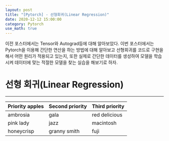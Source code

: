 ```yaml
---
layout: post
title: "[Pytorch] - 선형회귀(Linear Regression)"
date: 2020-12-12 15:00:00
category: Pytorch
use_math: true
---
```


이전 포스터에서는 Tensor와 Autograd등에 대해 알아보았다. 이번 포스터에서는 Pytorch을 이용해 간단한 연산을 하는 방법에 대해 알아보고 선형회귀를 코드로 구현을 해서 어떤 원리가 적용되고 있는지, 또한 실제로 간단한 데이터를 생성하여 모델을 학습시켜 데이터에 맞는 적절한 모델을 찾는 실습을 해보기로 하자. 

# 선형 회귀(Linear Regression)
<hr>

| Priority apples | Second priority | Third priority |
|-------|--------|---------|
| ambrosia | gala | red delicious |
| pink lady | jazz | macintosh |
| honeycrisp | granny smith | fuji |


